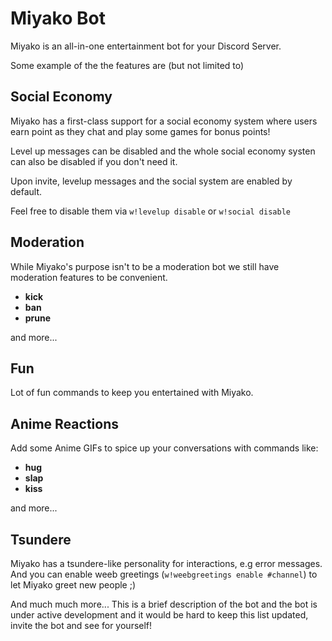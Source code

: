 # Miyako Bot
Miyako is an all-in-one entertainment bot for your Discord Server.

Some example of the the features are (but not limited to)

## Social Economy
Miyako has a first-class support for a social economy system where users earn point as they chat and play some games for bonus points!

Level up messages can be disabled and the whole social economy systen can also be disabled if you don't need it.

Upon invite, levelup messages and the social system are enabled by default.

Feel free to disable them via `w!levelup disable` or `w!social disable`

## Moderation
While Miyako's purpose isn't to be a moderation bot we still have moderation features to be convenient.

- **kick**
- **ban**
- **prune**

and more...

## Fun
Lot of fun commands to keep you entertained with Miyako.

## Anime Reactions
Add some Anime GIFs to spice up your conversations with commands like:

- **hug**
- **slap**
- **kiss**

and more...

## Tsundere
Miyako has a tsundere-like personality for interactions, e.g error messages. And you can enable weeb greetings (`w!weebgreetings enable #channel`) to let Miyako greet new people ;)

And much much more... This is a brief description of the bot and the bot is under active development and it would be hard to keep this list updated, invite the bot and see for yourself!
